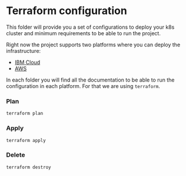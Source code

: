 # Terraform configuration

This folder will provide you a set of configurations to deploy your k8s cluster and minimum requirements to be able to run the project.

Right now the project supports two platforms where you can deploy the infrastructure:
- [IBM Cloud](./ibm)
- [AWS](./aws)

In each folder you will find all the documentation to be able to run the configuration in each platform. For that we are using `terraform`.

### Plan

```
terraform plan
```

### Apply

```
terraform apply
```

### Delete

```
terraform destroy
```

